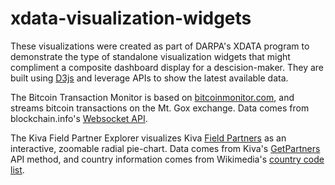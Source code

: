xdata-visualization-widgets
===========================
These visualizations were created as part of DARPA's XDATA program to demonstrate the type of standalone visualization widgets that might compliment a composite dashboard display for a descision-maker. They are built using [D3js](http://d3js.org/) and leverage APIs to show the latest available data.

The Bitcoin Transaction Monitor is based on [bitcoinmonitor.com](http://bitcoinmonitor.com/), and streams bitcoin transactions on the Mt. Gox exchange. Data comes from blockchain.info's [Websocket API](http://blockchain.info/api/api_websocket).

The Kiva Field Partner Explorer visualizes Kiva [Field Partners](http://www.kiva.org/partners) as an interactive, zoomable radial pie-chart. Data comes from Kiva's [GetPartners](http://build.kiva.org/api#GET*|partners) API method, and country information comes from Wikimedia's [country code list](https://github.com/wikimedia/limn-data/blob/master/geo/country-codes.json).
